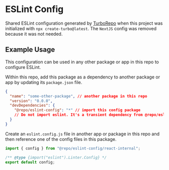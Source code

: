 # ESLint Config

Shared ESLint configuration generated by [TurboRepo](https://turbo.build/repo/docs) when this project was initialized with `npx create-turbo@latest`. The `NextJS` config was removed because it was not needed.

## Example Usage

This configuration can be used in any other package or app in this repo to configure ESLint.

Within this repo, add this package as a dependency to another package or app by updating its `package.json` file.

```json
{
  "name": "some-other-package", // another package in this repo
  "version": "0.0.0",
  "devDependencies": {
    "@repo/eslint-config": "*" // import this config package
    // Do not import eslint. It's a transient dependency from @repo/eslint-config
  }
}
```

Create an `eslint.config.js` file in another app or package in this repo and then reference one of the config files in this package.

```js
import { config } from "@repo/eslint-config/react-internal";

/** @type {import("eslint").Linter.Config} */
export default config;
```
